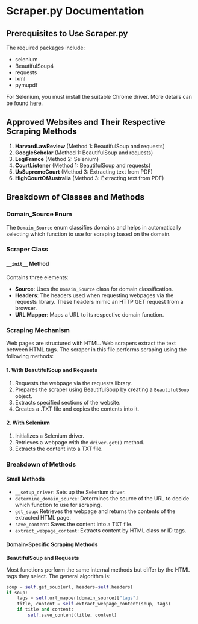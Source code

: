 # Scraper.py Documentation

## Prerequisites to Use Scraper.py

The required packages include:

- selenium
- BeautifulSoup4
- requests
- lxml
- pymupdf

For Selenium, you must install the suitable Chrome driver. More details can be found [here](https://pypi.org/project/selenium/).

## Approved Websites and Their Respective Scraping Methods

1. **HarvardLawReview** (Method 1: BeautifulSoup and requests)
2. **GoogleScholar** (Method 1: BeautifulSoup and requests)
3. **LegiFrance** (Method 2: Selenium)
4. **CourtListener** (Method 1: BeautifulSoup and requests)
5. **UsSupremeCourt** (Method 3: Extracting text from PDF)
6. **HighCourtOfAustralia** (Method 3: Extracting text from PDF)

## Breakdown of Classes and Methods

### Domain_Source Enum

The `Domain_Source` enum classifies domains and helps in automatically selecting which function to use for scraping based on the domain.

### Scraper Class

#### `__init__` Method

Contains three elements:

- **Source**: Uses the `Domain_Source` class for domain classification.
- **Headers**: The headers used when requesting webpages via the requests library. These headers mimic an HTTP GET request from a browser.
- **URL Mapper**: Maps a URL to its respective domain function.

### Scraping Mechanism

Web pages are structured with HTML. Web scrapers extract the text between HTML tags. The scraper in this file performs scraping using the following methods:

#### 1. With BeautifulSoup and Requests

1. Requests the webpage via the requests library.
2. Prepares the scraper using BeautifulSoup by creating a `BeautifulSoup` object.
3. Extracts specified sections of the website.
4. Creates a .TXT file and copies the contents into it.

#### 2. With Selenium

1. Initializes a Selenium driver.
2. Retrieves a webpage with the `driver.get()` method.
3. Extracts the content into a TXT file.

### Breakdown of Methods

#### Small Methods

- `__setup_driver`: Sets up the Selenium driver.
- `determine_domain_source`: Determines the source of the URL to decide which function to use for scraping.
- `get_soup`: Retrieves the webpage and returns the contents of the extracted HTML page.
- `save_content`: Saves the content into a TXT file.
- `extract_webpage_content`: Extracts content by HTML class or ID tags.

#### Domain-Specific Scraping Methods

**BeautifulSoup and Requests**

Most functions perform the same internal methods but differ by the HTML tags they select. The general algorithm is:

```python
soup = self.get_soup(url, headers=self.headers)
if soup:
    tags = self.url_mapper[domain_source]["tags"]
    title, content = self.extract_webpage_content(soup, tags)
    if title and content:
        self.save_content(title, content)
